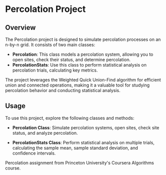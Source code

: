 # Percolation Project

## Overview

The Percolation project is designed to simulate percolation processes on an n-by-n grid. It consists of two main classes:

- **Percolation**: This class models a percolation system, allowing you to open sites, check their status, and determine percolation.
- **PercolationStats**: Use this class to perform statistical analysis on percolation trials, calculating key metrics.

The project leverages the Weighted Quick Union-Find algorithm for efficient union and connected operations, making it a valuable tool for studying percolation behavior and conducting statistical analysis.

## Usage

To use this project, explore the following classes and methods:

- **Percolation Class**: Simulate percolation systems, open sites, check site status, and analyze percolation.

- **PercolationStats Class**: Perform statistical analysis on multiple trials, calculating the sample mean, sample standard deviation, and confidence intervals.


Percolation assignment from Princeton University's Coursera Algorithms course.
